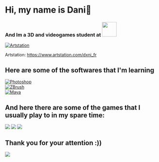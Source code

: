 # Hi, my name is Dani👋
### And Im a 3D and videogames student at [<img src="https://www.cevbarcelona.com/wp-content/uploads/2018/08/favicon.png" width=48>](https://www.cevbarcelona.com/)



[![Artstation](https://cdn-icons-png.flaticon.com/512/5968/5968655.png)]()<br>



Artstation: https://www.artstation.com/dxni_fr


## Here are some of the softwares that I'm learning
[![Photoshop](https://upload.wikimedia.org/wikipedia/commons/thumb/a/af/Adobe_Photoshop_CC_icon.svg/1051px-Adobe_Photoshop_CC_icon.svg.png)]()
<br>
[![ZBrush](https://p.kindpng.com/picc/s/255-2553053_zbrush-logo-vector-zbrush-icon-hd-png-download.png)]()
<br>
[![Maya](https://www.software.unam.mx/wp-content/uploads/2019/03/452007_preview.png)]()
<br>

## And here there are some of the games that I usually play to in my spare time:
<img src = "https://i.blogs.es/bf5ad0/league-of-legends-destacada/450_1000.webp">
<img src = "https://cdn2.unrealengine.com/genshin-impact-version-2-8-3840x2160-357d3d64d056.png">
<img src = "https://static.wikia.nocookie.net/doblaje/images/e/e0/Overwatch2.jpg/revision/latest?cb=20191101234311&path-prefix=es">


## Thank you for your attention :))
<img src = "https://pbs.twimg.com/profile_images/654819893083140096/jRY7vBuJ_400x400.png">
